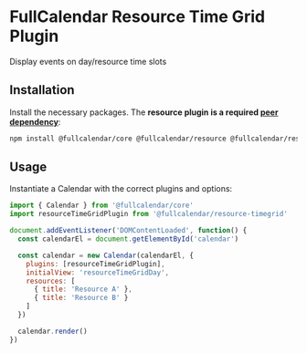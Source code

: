 
# FullCalendar Resource Time Grid Plugin

Display events on day/resource time slots

## Installation

Install the necessary packages. The **resource plugin is a required [peer dependency](https://nodejs.org/es/blog/npm/peer-dependencies/)**:

```sh
npm install @fullcalendar/core @fullcalendar/resource @fullcalendar/resource-timegrid
```

## Usage

Instantiate a Calendar with the correct plugins and options:

```js
import { Calendar } from '@fullcalendar/core'
import resourceTimeGridPlugin from '@fullcalendar/resource-timegrid'

document.addEventListener('DOMContentLoaded', function() {
  const calendarEl = document.getElementById('calendar')

  const calendar = new Calendar(calendarEl, {
    plugins: [resourceTimeGridPlugin],
    initialView: 'resourceTimeGridDay',
    resources: [
      { title: 'Resource A' },
      { title: 'Resource B' }
    ]
  })

  calendar.render()
})
```
